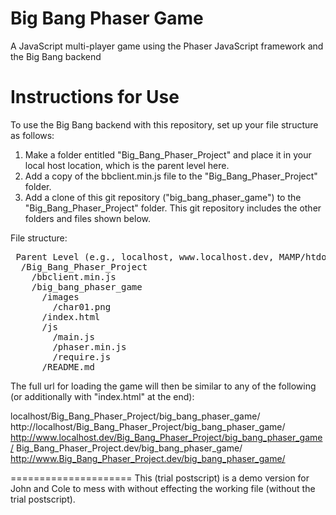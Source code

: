 Big Bang Phaser Game
====================

A JavaScript multi-player game using the Phaser JavaScript framework and the Big Bang backend

Instructions for Use
====================

To use the Big Bang backend with this repository, set up your file structure as follows: 

1. Make a folder entitled "Big_Bang_Phaser_Project" and place it in your local host location, which is the parent level here.
2. Add a copy of the bbclient.min.js file to the "Big_Bang_Phaser_Project" folder. 
3. Add a clone of this git repository ("big_bang_phaser_game") to the "Big_Bang_Phaser_Project" folder. This git repository includes the other folders and files shown below.


File structure:

<pre> Parent Level (e.g., localhost, www.localhost.dev, MAMP/htdocs, etc.) 
  /Big_Bang_Phaser_Project 
    /bbclient.min.js 
    /big_bang_phaser_game 
      /images 
        /char01.png 
      /index.html 
      /js 
        /main.js 
        /phaser.min.js 
        /require.js 
      /README.md 
</pre>


The full url for loading the game will then be similar to any of the following (or additionally with "index.html" at the end): 

localhost/Big_Bang_Phaser_Project/big_bang_phaser_game/
http://localhost/Big_Bang_Phaser_Project/big_bang_phaser_game/
http://www.localhost.dev/Big_Bang_Phaser_Project/big_bang_phaser_game/
Big_Bang_Phaser_Project.dev/big_bang_phaser_game/
http://www.Big_Bang_Phaser_Project.dev/big_bang_phaser_game/

=====================
This (trial postscript) is a demo version for John and Cole to mess with without effecting the working file (without the trial postscript).

